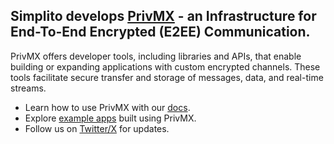 ## Simplito develops [PrivMX](privmx.cloud) - an Infrastructure for End-To-End Encrypted (E2EE) Communication. 

PrivMX offers developer tools, including libraries and APIs, that enable building or expanding applications with custom encrypted channels. 
These tools facilitate secure transfer and storage of messages, data, and real-time streams.

- Learn how to use PrivMX with our [docs](docs.privmx.cloud).
- Explore [example apps](https://github.com/simplito/privmx-endpoint-examples-js) built using PrivMX.
- Follow us on [Twitter/X](https://x.com/privmxsoftware) for updates.
